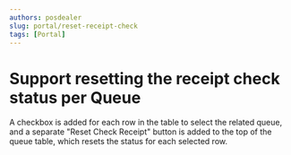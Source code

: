 ```yaml
---
authors: posdealer
slug: portal/reset-receipt-check
tags: [Portal]
---
```


# Support resetting the receipt check status per Queue
A checkbox is added for each row in the table to select the related queue, and a separate "Reset Check Receipt" button
is added to the top of the queue table, which resets the status for each selected row.

